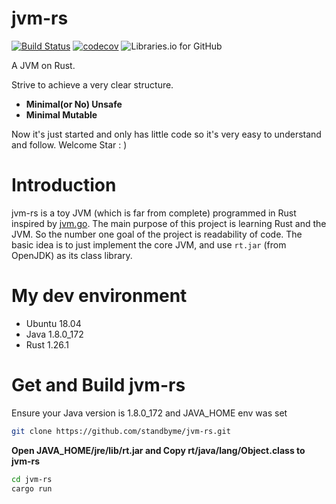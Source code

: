 # jvm-rs
[![Build Status](https://travis-ci.org/standbyme/jvm-rs.svg?branch=master)](https://travis-ci.org/standbyme/jvm-rs)
[![codecov](https://codecov.io/gh/standbyme/jvm-rs/branch/master/graph/badge.svg)](https://codecov.io/gh/standbyme/jvm-rs)
![Libraries.io for GitHub](https://img.shields.io/librariesio/github/standbyme/jvm-rs.svg)

A JVM on Rust.

Strive to achieve a very clear structure.

- **Minimal(or No) Unsafe**
- **Minimal Mutable**

Now it's just started and only has little code so it's very easy to understand and follow.
Welcome Star : )

# Introduction
jvm-rs is a toy JVM (which is far from complete) programmed in Rust inspired by [jvm.go](https://github.com/zxh0/jvm.go). The main purpose of this project is learning Rust and the JVM. So the number one goal of the project is readability of code. The basic idea is to just implement the core JVM, and use `rt.jar` (from OpenJDK) as its class library.

# My dev environment
  * Ubuntu 18.04
  * Java 1.8.0_172
  * Rust 1.26.1

# Get and Build jvm-rs
Ensure your Java version is 1.8.0_172 and JAVA_HOME env was set
```sh
git clone https://github.com/standbyme/jvm-rs.git
```
**Open JAVA_HOME/jre/lib/rt.jar and Copy rt/java/lang/Object.class to jvm-rs**
```sh
cd jvm-rs
cargo run
```
